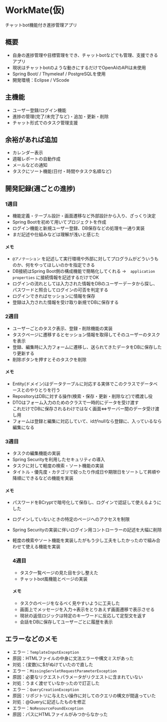 # WorkMate(仮)
チャットbot機能付き進捗管理アプリ  

## 概要
- 自身の進捗管理や目標管理をでき、チャットbotなどでも管理、支援できるアプリ
- 現状はチャットbotのような動きにするだけでOpenAIのAPIは未使用 
- Spring Boot/  / Thymeleaf / PostgreSQLを使用
- 開発環境：Eclipse / VScode

## 主機能
- ユーザー登録/ログイン機能  
- 進捗の管理(完了/未完了など)・追加・更新・削除  
- チャット形式でのタスク管理支援

## 余裕があれば追加  
- カレンダー表示  
- 週報レポートの自動作成  
- メールなどの通知  
- タスクにソート機能(日付・時間やタスク名順など)

## 開発記録(週ごとの進捗)  

### 1週目  
- 機能定義・テーブル設計・画面遷移など外部設計から入り、ざっくり決定
- Spring Bootを初めて用いてプロジェクトを作成
- ログイン機能と新規ユーザー登録、DB保存などの処理を一通り実装
- まだ記述や仕組みなどは理解が浅いと感じた

#### メモ
- `@アノテーション` を記述して実行環境や外部に対してプログラムがどういうものか、何をやってほしいのかを指定できる  
- DB接続はSpring Boot側の構成機能で簡略化してくれる
  →　`application properties` に接続情報を記述するだけでOK
- ログインの流れとしては入力された情報をDBのユーザーデータから探し、パスワードと照合してログインの可否を判定する
- ログインできればセッションに情報を保存
- 登録は入力された情報を受け取り新規でDBに保存する

### 2週目
- ユーザーごとのタスク表示、登録・削除機能の実装
- タスクページに遷移するとセッション情報を取得してそのユーザーのタスクを表示  
- 登録、編集時に入力フォームに遷移し、送られてきたデータをDBに保存したり更新する
- 削除ボタンを押すとそのタスクを削除

#### メモ
- Entity(ドメイン)はデータテーブルに対応する実体でこのクラスでデータベースとのやりとりを行う
- RepositoryはDBに対する操作(検索・保存・更新・削除など)で橋渡し役     
- DTOはフォーム入力のためのクラスで一時的にデータを受け渡す  
  これだけでDBに保存されるわけではなく画面⇔サーバー間のデータ受け渡し用
- フォームは登録と編集に対応していて、idがnullなら登録に、入っているなら編集になる

### 3週目
- タスクの編集機能の実装
- Spring Securityを利用したセキュリティの導入
- タスクに対して軽度の検索・ソート機能の実装
- タイトル・優先度・カテゴリで絞ったり作成日や期限日をソートして昇順や降順にできるなどの機能を実装

#### メモ
- パスワードをBCryptで暗号化して保存し、ログインで認証して使えるようにした
- ログインしていないときの特定のページへのアクセスを制限
- Spring Securityの実装に伴いログイン用コントローラーの記述を大幅に削除
- 軽度の検索やソート機能を実装したがもう少し工夫をしたかったので組み合わせて使える機能を実装

  ### 4週目
  - タスク一覧ページの見た目を少し整えた
  - チャットbot風機能とページの実装

  #### メモ
  - タスクのページをなるべく見やすいように工夫した
  - 画面上でメッセージを入力→表示をとりあえず画面遷移で表示させる
  - 現状の返信ロジックは特定のキーワードに反応して定型文を返す
  - 会話をDBに保存してユーザーごとに履歴を表示

## エラーなどのメモ  
- エラー：`TemplateInputException`  
- 原因：HTMLファイルの中身に文法エラーや構文ミスがあった  
- 対処：{変数}に$がぬけていたので直した
- エラー：`MissingServletRequestParameterException`
- 原因：必要なリクエストパラメータがリクエストに含まれていない
- 対処：うまく渡せていなかったので訂正した
- エラー：`QueryCreationException`
- 原因：リポジトリに与えたい操作に対してのクエリの構文が間違っていた
- 対処：@Queryに記述したものを修正
- エラー：`NoResourceFoundException`
- 原因：パスにHTMLファイルがみつからなかった

